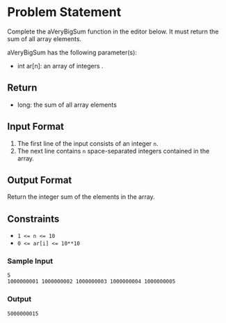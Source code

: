 # Problem Statement

Complete the aVeryBigSum function in the editor below. It must return the sum of all array elements.

aVeryBigSum has the following parameter(s):

* int ar[n]: an array of integers .
## Return

* long: the sum of all array elements

## Input Format

1. The first line of the input consists of an integer `n`.
2. The next line contains `n` space-separated integers contained in the array.

## Output Format

Return the integer sum of the elements in the array.

## Constraints

* `1 <= n <= 10`
* `0 <= ar[i] <= 10**10`

### Sample Input
```
5
1000000001 1000000002 1000000003 1000000004 1000000005
```
### Output
```
5000000015
```